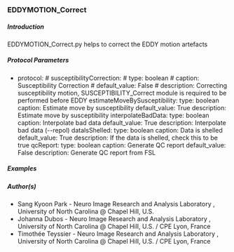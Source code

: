 ### EDDYMOTION_Correct

##### Introduction
EDDYMOTION_Correct.py helps to correct the EDDY motion artefacts

##### Protocol Parameters

- protocol:
      # susceptibilityCorrection:
      #   type: boolean
      #   caption: Susceptibility Correction
      #   default_value: False 
      #   description: Correcting susceptibility motion, SUSCEPTIBILITY_Correct module is required to be performed before EDDY 
      estimateMoveBySusceptibility:
        type: boolean
        caption: Estimate move by susceptibility
        default_value: True
        description: Estimate move by susceptibility
      interpolateBadData:
        type: boolean
        caption: Interpolate bad data
        default_value: True
        description: Interpolate bad data (--repol)
      dataIsShelled:
        type: boolean
        caption: Data is shelled
        default_value: True
        description: If the data is shelled, check this to be true
      qcReport:
        type: boolean
        caption: Generate QC report
        default_value: False
        description: Generate QC report from FSL

##### Examples


##### Author(s)

- Sang Kyoon Park -  Neuro Image Research and Analysis Laboratory , University of North Carolina @ Chapel Hill, U.S.
- Johanna Dubos - Neuro Image Research and Analysis Laboratory , University of North Carolina @ Chapel Hill, U.S. / CPE Lyon, France
- Timothée Teyssier - Neuro Image Research and Analysis Laboratory , University of North Carolina @ Chapel Hill, U.S. / CPE Lyon, France
